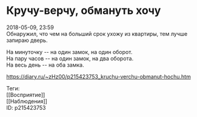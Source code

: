 Кручу-верчу, обмануть хочу
===========================

   
 2018-05-09, 23:59   
  Обнаружил, что чем на больший срок ухожу из квартиры, тем лучше запираю дверь.   
   
 На минуточку -- на один замок, на один оборот.   
 На пару часов -- на один замок, на два оборота.   
 На весь день -- на оба замка.   
    
 <https://diary.ru/~zHz00/p215423753_kruchu-verchu-obmanut-hochu.htm>   
   
 Теги:   
 [[Восприятие]]   
 [[Наблюдения]]   
 ID: p215423753